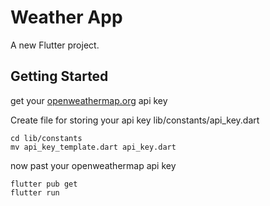 # Weather App

A new Flutter project.

## Getting Started

get your [openweathermap.org](https://openweathermap.org) api key

Create file for storing your api key
lib/constants/api_key.dart

```
cd lib/constants
mv api_key_template.dart api_key.dart
```

now past your openweathermap api key

```
flutter pub get
flutter run
```
